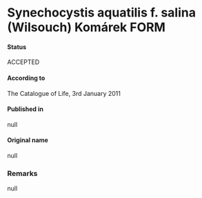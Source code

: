 # Synechocystis aquatilis f. salina (Wilsouch) Komárek FORM

#### Status
ACCEPTED

#### According to
The Catalogue of Life, 3rd January 2011

#### Published in
null

#### Original name
null

### Remarks
null